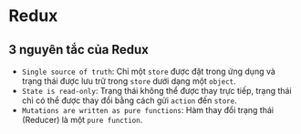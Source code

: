 # Redux

## 3 nguyên tắc của Redux
- `Single source of truth`: Chỉ một `store` được đặt trong ứng dụng và trạng thái được lưu trữ trong `store` dưới dạng một `object`.
- `State is read-only`: Trạng thái không thể được thay trực tiếp, trạng thái chỉ có thể được thay đổi bằng cách gửi `action` đến `store`.
- `Mutations are written as pure functions`: Hàm thay đổi trạng thái (Reducer) là một `pure function`.
